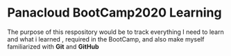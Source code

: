 # Panacloud BootCamp2020 Learning

The purpose of this respository would be to track everything I need to learn and what i learned , required in the BootCamp,  and also make myself familiarized with **Git** and **GitHub**
